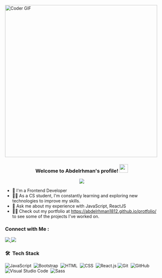  <abc>
    <img src="https://media.giphy.com/media/SWoSkN6DxTszqIKEqv/giphy.gif" alt="Coder GIF" width="500">
 </abc>
<h3 align="center">
  Welcome to Abdelrhman's profile!
  <img src="https://media.giphy.com/media/hvRJCLFzcasrR4ia7z/giphy.gif" width="28">
</h3>

<!-- Typing SVG by DenverCoder1 - https://github.com/DenverCoder1/readme-typing-svg -->
<p align="center">
  <a href="https://github.com/DenverCoder1/readme-typing-svg"><img src="https://readme-typing-svg.herokuapp.com/?lines=Frontend%20developer;Always%20learning%20new%20things&font=Fira%20Code&center=true&width=440&height=45&color=f75c7e&vCenter=true&size=22"></a>
</p> 

- 🏢 I'm a Frontend Developer 
- 👨‍💻 As a CS student, I'm constantly learning and exploring new technologies to improve my skills.
- 💬 Ask me about my experience with JavaScript, ReactJS
- 👨‍💻 Check out my portfolio at https://abdelrhman1812.github.io/protfolio/ to see some of the projects I've worked on.


### Connect with Me :

<a href="https://www.linkedin.com/in/abdelrahman-ali-b3a343284/" target="_blank">
<img src="https://img.shields.io/badge/-Abdelrhman%20Ali-0077B5?style=for-the-badge&logo=Linkedin&logoColor=white"/>
</a>
<a href='https://wa.me/+2001008034761?text=welcome'><img src="https://img.shields.io/badge/Abdelrhman%20Ali-0077B5?style=for-the-badge&logo=Whatsapp&logoColor=white"/></a>



### 🛠 &nbsp;Tech Stack
![JavaScript](https://img.shields.io/badge/-JavaScript-05122A?style=flat&logo=javascript)&nbsp;
![Bootstrap](https://img.shields.io/badge/-Bootstrap-05122A?style=flat&logo=bootstrap&logoColor=563D7C)&nbsp;
![HTML](https://img.shields.io/badge/-HTML-05122A?style=flat&logo=HTML5)&nbsp;
![CSS](https://img.shields.io/badge/-CSS-05122A?style=flat&logo=CSS3&logoColor=1572B6)&nbsp;
![React.js](https://img.shields.io/badge/-React-05122A?style=flat&logo=react)
![Git](https://img.shields.io/badge/-Git-05122A?style=flat&logo=git)&nbsp;
![GitHub](https://img.shields.io/badge/-GitHub-05122A?style=flat&logo=github)&nbsp;
![Visual Studio Code](https://img.shields.io/badge/-Visual%20Studio%20Code-05122A?style=flat&logo=visual-studio-code&logoColor=007ACC)&nbsp;
![Sass](https://img.shields.io/badge/-Sass-05122A?style=flat&logo=sass)&nbsp;



